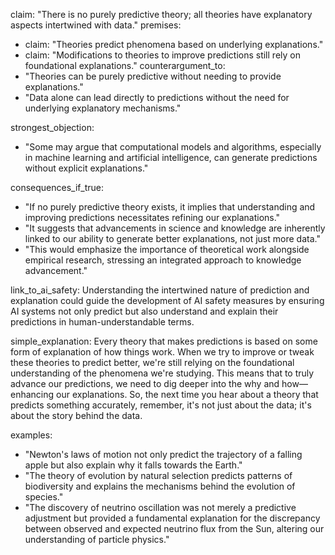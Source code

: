 claim: "There is no purely predictive theory; all theories have explanatory aspects intertwined with data."
premises:
  - claim: "Theories predict phenomena based on underlying explanations."
  - claim: "Modifications to theories to improve predictions still rely on foundational explanations."
counterargument_to:
  - "Theories can be purely predictive without needing to provide explanations."
  - "Data alone can lead directly to predictions without the need for underlying explanatory mechanisms."

strongest_objection:
  - "Some may argue that computational models and algorithms, especially in machine learning and artificial intelligence, can generate predictions without explicit explanations."

consequences_if_true:
  - "If no purely predictive theory exists, it implies that understanding and improving predictions necessitates refining our explanations."
  - "It suggests that advancements in science and knowledge are inherently linked to our ability to generate better explanations, not just more data."
  - "This would emphasize the importance of theoretical work alongside empirical research, stressing an integrated approach to knowledge advancement."

link_to_ai_safety: Understanding the intertwined nature of prediction and explanation could guide the development of AI safety measures by ensuring AI systems not only predict but also understand and explain their predictions in human-understandable terms.

simple_explanation: Every theory that makes predictions is based on some form of explanation of how things work. When we try to improve or tweak these theories to predict better, we're still relying on the foundational understanding of the phenomena we're studying. This means that to truly advance our predictions, we need to dig deeper into the why and how—enhancing our explanations. So, the next time you hear about a theory that predicts something accurately, remember, it's not just about the data; it's about the story behind the data.

examples:
  - "Newton's laws of motion not only predict the trajectory of a falling apple but also explain why it falls towards the Earth."
  - "The theory of evolution by natural selection predicts patterns of biodiversity and explains the mechanisms behind the evolution of species."
  - "The discovery of neutrino oscillation was not merely a predictive adjustment but provided a fundamental explanation for the discrepancy between observed and expected neutrino flux from the Sun, altering our understanding of particle physics."